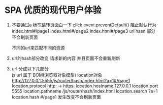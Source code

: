 # SPA  优质的现代用户体验
1. 不要通过a 标签跳转页面白一下
    click  event.preventDefault() 阻止默认行为
    index.html#/page1  index.html#/page2  index.html#/page3 url hasn 部分    不会刷新页面
    
    不同的url来匹配不同的资源

2. url的hash部分改变  请求新的内容
    并且页面不会重新刷新

3. url 分成以下几部分  
    js  url  属于  BOM(浏览器对象模型)  location对象
    http://127.0.0.1:5555/js/router/hash/index.html?a=1#/page1
    location.protocol    http:  ->  https:
    location.hostname    127.0.0.1
    location.port        5555
    location.pathname    /js/router/hash/index.html
    location.search      ?a=1
    location.hash        #/page1    发生改变不会刷新页面
    